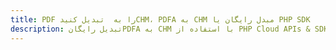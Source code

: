 ---title: PDF را به  تبدیل کنیدCHM، PDFA به CHM مبدل رایگان یا PHP SDKdescription: تبدیل رایگانPDFA به CHM با استفاده از PHP Cloud APIs & SDK همچنین اسناد PDF را در Cloud ایجاد، ویرایش و رندر کنید.---